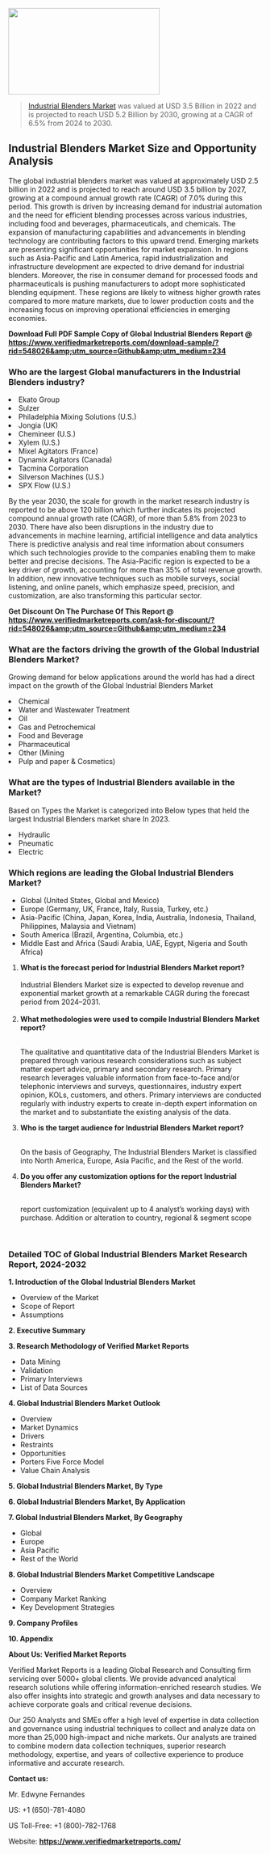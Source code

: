 <img src="https://ffe5etoiles.com/wp-content/uploads/2024/12/MST1-300x171.png" alt="" width="300" height="171" class="alignnone size-medium wp-image-20088" /><blockquote><p><p><a href="https://www.verifiedmarketreports.com/download-sample/?rid=548026&utm_source=Github&utm_medium=234" target="_blank">Industrial Blenders Market</a> was valued at USD 3.5 Billion in 2022 and is projected to reach USD 5.2 Billion by 2030, growing at a CAGR of 6.5% from 2024 to 2030.</p></blockquote><p><h2>Industrial Blenders Market Size and Opportunity Analysis</h2> The global industrial blenders market was valued at approximately USD 2.5 billion in 2022 and is projected to reach around USD 3.5 billion by 2027, growing at a compound annual growth rate (CAGR) of 7.0% during this period. This growth is driven by increasing demand for industrial automation and the need for efficient blending processes across various industries, including food and beverages, pharmaceuticals, and chemicals. The expansion of manufacturing capabilities and advancements in blending technology are contributing factors to this upward trend. Emerging markets are presenting significant opportunities for market expansion. In regions such as Asia-Pacific and Latin America, rapid industrialization and infrastructure development are expected to drive demand for industrial blenders. Moreover, the rise in consumer demand for processed foods and pharmaceuticals is pushing manufacturers to adopt more sophisticated blending equipment. These regions are likely to witness higher growth rates compared to more mature markets, due to lower production costs and the increasing focus on improving operational efficiencies in emerging economies. </p><p class=""><strong>Download Full PDF Sample Copy of Global Industrial Blenders Report @ <a href="https://www.verifiedmarketreports.com/download-sample/?rid=548026&amp;utm_source=Github&amp;utm_medium=234" target="_blank">https://www.verifiedmarketreports.com/download-sample/?rid=548026&amp;utm_source=Github&amp;utm_medium=234</a></strong></p><h3 id="" class="">Who are the largest Global manufacturers in the Industrial Blenders industry?</h3><p><li>Ekato Group</li><li> Sulzer</li><li> Philadelphia Mixing Solutions (U.S.)</li><li> Jongia (UK)</li><li> Chemineer (U.S.)</li><li> Xylem (U.S.)</li><li> Mixel Agitators (France)</li><li> Dynamix Agitators (Canada)</li><li> Tacmina Corporation</li><li> Silverson Machines (U.S.)</li><li> SPX Flow (U.S.)</li></p><div class=""><div class="" dir="" data-message-author-role="" data-message-id="" data-message-model-slug=""><div class=""><div class=""><div class=""><div class="" dir="" data-message-author-role="" data-message-id="" data-message-model-slug=""><div class=""><div class=""><p>By the year 2030, the scale for growth in the market research industry is reported to be above 120 billion which further indicates its projected compound annual growth rate (CAGR), of more than 5.8% from 2023 to 2030. There have also been disruptions in the industry due to advancements in machine learning, artificial intelligence and data analytics There is predictive analysis and real time information about consumers which such technologies provide to the companies enabling them to make better and precise decisions. The Asia-Pacific region is expected to be a key driver of growth, accounting for more than 35% of total revenue growth. In addition, new innovative techniques such as mobile surveys, social listening, and online panels, which emphasize speed, precision, and customization, are also transforming this particular sector.</p><p><strong>Get Discount On The Purchase Of This Report @&nbsp; <a href="https://www.verifiedmarketreports.com/ask-for-discount/?rid=548026&amp;utm_source=Github&amp;utm_medium=234" target="_blank">https://www.verifiedmarketreports.com/ask-for-discount/?rid=548026&amp;utm_source=Github&amp;utm_medium=234</a></strong></p></div></div></div></div></div></div></div></div><h3 id="" class="">What are the factors driving the growth of the Global Industrial Blenders Market?</h3><p id="" class="">Growing demand for below applications around the world has had a direct impact on the growth of the Global Industrial Blenders Market</p><p id="" class=""><li>Chemical</li><li> Water and Wastewater Treatment</li><li> Oil</li><li> Gas and Petrochemical</li><li> Food and Beverage</li><li> Pharmaceutical</li><li> Other (Mining</li><li> Pulp and paper & Cosmetics)</li></p><h3 id="" class="">What are the types of Industrial Blenders available in the Market?</h3><p id="" class="">Based on Types the Market is categorized into Below types that held the largest Industrial Blenders market share In 2023.</p><p id="" class=""><li>Hydraulic</li><li> Pneumatic</li><li> Electric</li></p><h3 id="" class="">Which regions are leading the Global Industrial Blenders Market?</h3><ul><li>Global (United States, Global and Mexico)</li><li>Europe (Germany, UK, France, Italy, Russia, Turkey, etc.)</li><li>Asia-Pacific (China, Japan, Korea, India, Australia, Indonesia, Thailand, Philippines, Malaysia and Vietnam)</li><li>South America (Brazil, Argentina, Columbia, etc.)</li><li>Middle East and Africa (Saudi Arabia, UAE, Egypt, Nigeria and South Africa)</li></ul><p><ol><li><strong>What is the forecast period for Industrial Blenders Market report?<br /></strong><br /><span data-sheets-root="1" data-sheets-value="{&quot;1&quot;:2,&quot;2&quot;:&quot;XXXX size is expected to develop revenue and exponential market growth at a remarkable CAGR during the forecast period from 2024&ndash;2030.&quot;}" data-sheets-userformat="{&quot;2&quot;:12674,&quot;4&quot;:{&quot;1&quot;:2,&quot;2&quot;:16776960},&quot;10&quot;:2,&quot;11&quot;:0,&quot;15&quot;:&quot;Arial&quot;,&quot;16&quot;:12}">Industrial Blenders Market size is expected to develop revenue and exponential market growth at a remarkable CAGR during the forecast period from 2024&ndash;2031.</span><br /><br /></li><li><strong>What methodologies were used to compile Industrial Blenders Market report?<br /><br /></strong><p>The qualitative and quantitative data of the&nbsp;Industrial Blenders Market is prepared through various research considerations such as subject matter expert advice, primary and secondary research. Primary research leverages valuable information from face-to-face and/or telephonic interviews and surveys, questionnaires, industry expert opinion, KOLs, customers, and others. Primary interviews are conducted regularly with industry experts to create in-depth expert information on the market and to substantiate the existing analysis of the data.&nbsp;</p></li><li><strong>Who is the target audience for Industrial Blenders Market report?<br /><br /></strong><p>On the basis of Geography, The&nbsp;Industrial Blenders Market is classified into North America, Europe, Asia Pacific, and the Rest of the world.</p></li><li><strong>Do you offer any customization options for the report Industrial Blenders Market?<br /><br /></strong><p>report customization (equivalent up to 4 analyst&rsquo;s working days) with purchase. Addition or alteration to country, regional &amp; segment scope</p><p>&nbsp;</p></li></ol></p><h3 id="" class="">Detailed TOC of Global Industrial Blenders Market Research Report, 2024-2032</h3><p id="" class=""><strong>1. Introduction of the Global Industrial Blenders Market</strong></p><ul><li>Overview of the Market</li><li>Scope of Report</li><li>Assumptions</li></ul><p id="" class=""><strong>2. Executive Summary</strong></p><p id="" class=""><strong>3. Research Methodology of&nbsp;Verified Market Reports</strong></p><ul><li>Data Mining</li><li>Validation</li><li>Primary Interviews</li><li>List of Data Sources</li></ul><p id="" class=""><strong>4. Global Industrial Blenders Market Outlook</strong></p><ul><li>Overview</li><li>Market Dynamics</li><li>Drivers</li><li>Restraints</li><li>Opportunities</li><li>Porters Five Force Model</li><li>Value Chain Analysis</li></ul><p id="" class=""><strong>5. Global Industrial Blenders Market, By&nbsp;Type</strong></p><p id="" class=""><strong>6. Global Industrial Blenders Market, By Application</strong></p><p id="" class=""><strong>7. Global Industrial Blenders Market, By Geography</strong></p><ul><li>Global</li><li>Europe</li><li>Asia Pacific</li><li>Rest of the World</li></ul><p id="" class=""><strong>8. Global Industrial Blenders Market Competitive Landscape</strong></p><ul><li>Overview</li><li>Company Market Ranking</li><li>Key Development Strategies</li></ul><p id="" class=""><strong>9. Company Profiles</strong></p><p id="" class=""><strong>10. Appendix</strong></p><p id="" class=""><strong>About Us: Verified Market Reports</strong></p><p id="" class="">Verified Market Reports is a leading Global Research and Consulting firm servicing over 5000+ global clients. We provide advanced analytical research solutions while offering information-enriched research studies. We also offer insights into strategic and growth analyses and data necessary to achieve corporate goals and critical revenue decisions.</p><p id="" class="">Our 250 Analysts and SMEs offer a high level of expertise in data collection and governance using industrial techniques to collect and analyze data on more than 25,000 high-impact and niche markets. Our analysts are trained to combine modern data collection techniques, superior research methodology, expertise, and years of collective experience to produce informative and accurate research.</p><p id="" class=""><strong>Contact us:</strong></p><p id="" class="">Mr. Edwyne Fernandes</p><p id="" class="">US: +1 (650)-781-4080</p><p id="" class="">US Toll-Free: +1 (800)-782-1768</p><p id="" class="">Website: <a target="" data-test-app-aware-link=""><strong>https://www.verifiedmarketreports.com/</strong></a></p>
